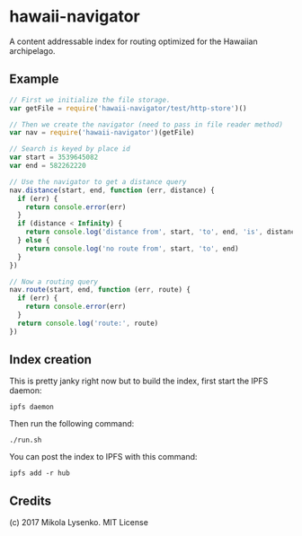 # hawaii-navigator

A content addressable index for routing optimized for the Hawaiian archipelago.

## Example

```javascript
// First we initialize the file storage.  
var getFile = require('hawaii-navigator/test/http-store')()

// Then we create the navigator (need to pass in file reader method)
var nav = require('hawaii-navigator')(getFile)

// Search is keyed by place id
var start = 3539645082
var end = 582262220

// Use the navigator to get a distance query
nav.distance(start, end, function (err, distance) {
  if (err) {
    return console.error(err)
  }
  if (distance < Infinity) {
    return console.log('distance from', start, 'to', end, 'is', distance)
  } else {
    return console.log('no route from', start, 'to', end)
  }
})

// Now a routing query
nav.route(start, end, function (err, route) {
  if (err) {
    return console.error(err)
  }
  return console.log('route:', route)
})
```

## Index creation

This is pretty janky right now but to build the index, first start the IPFS daemon:

```
ipfs daemon
```

Then run the following command:

```
./run.sh
```

You can post the index to IPFS with this command:

```
ipfs add -r hub
```

## Credits
(c) 2017 Mikola Lysenko. MIT License
